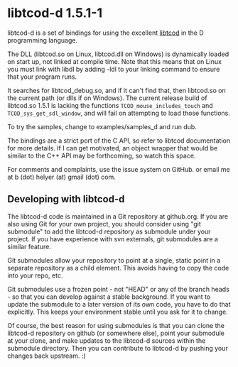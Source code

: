 # libtcod-d 1.5.1-1

libtcod-d is a set of bindings for using the excellent
[libtcod](http://roguecentral.org/doryen/libtcod/) in the D programming
language.

The DLL (libtcod.so on Linux, libtcod.dll on Windows) is dynamically loaded
on start up, not linked at compile time. Note that this means that on Linux
you must link with libdl by adding -ldl to your linking command to ensure
that your program runs.

It searches for libtcod_debug.so, and if it can't find that, then libtcod.so
on the current path (or dlls if on Windows). The current release build of
libtcod.so 1.5.1 is lacking the functions `TCOD_mouse_includes_touch` and
`TCOD_sys_get_sdl_window`, and will fail on attempting to load those functions.

To try the samples, change to examples/samples_d and run dub.

The bindings are a strict port of the C API, so refer to libtcod
documentation for more details. If I can get motivated, an object
wrapper that would be similar to the C++ API may be forthcoming, so watch
this space.

For comments and complaints, use the issue system on GitHub.
or email me at b (dot) helyer (at) gmail (dot) com.

## Developing with libtcod-d

The libtcod-d code is maintained in a Git repository at github.org.
If you are also using Git for your own project, you should consider
using "git submodule" to add the libtcod-d repository as submodule
under your project. If you have experience with svn externals, git
submodules are a similar feature.

Git submodules allow your repository to point at a single, static point
in a separate repository as a child element. This avoids having to
copy the code into your repo, etc.

Git submodules use a frozen point - not "HEAD" or any of the branch
heads - so that you can develop against a stable background. If you
want to update the submodule to a later version of its own code, you
have to do that explicitly. This keeps your environment stable until
you ask for it to change.

Of course, the best reason for using submodules is that you can clone
the libtcod-d repository on github (or somewhere else), point your
submodule at your clone, and make updates to the libtcod-d sources
within the submodule directory. Then you can contribute to libtcod-d
by pushing your changes back upstream. :)
